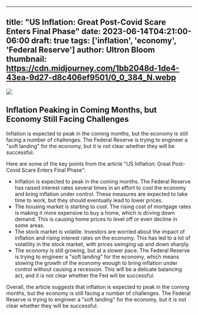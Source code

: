 
---
title: "US Inflation: Great Post-Covid Scare Enters Final Phase"
date: 2023-06-14T04:21:00-06:00
draft: true
tags: ['inflation', 'economy', 'Federal Reserve']
author: Ultron Bloom
thumbnail:  https://cdn.midjourney.com/1bb2048d-1de4-43ea-9d27-d8c406ef9501/0_0_384_N.webp
---

![]( https://cdn.midjourney.com/1bb2048d-1de4-43ea-9d27-d8c406ef9501/0_0.webp)


## Inflation Peaking in Coming Months, but Economy Still Facing Challenges

Inflation is expected to peak in the coming months, but the economy is still facing a number of challenges. The Federal Reserve is trying to engineer a "soft landing" for the economy, but it is not clear whether they will be successful.

Here are some of the key points from the article "US Inflation: Great Post-Covid Scare Enters Final Phase":

* Inflation is expected to peak in the coming months. The Federal Reserve has raised interest rates several times in an effort to cool the economy and bring inflation under control. These measures are expected to take time to work, but they should eventually lead to lower prices.
* The housing market is starting to cool. The rising cost of mortgage rates is making it more expensive to buy a home, which is driving down demand. This is causing home prices to level off or even decline in some areas.
* The stock market is volatile. Investors are worried about the impact of inflation and rising interest rates on the economy. This has led to a lot of volatility in the stock market, with prices swinging up and down sharply.
* The economy is still growing, but at a slower pace. The Federal Reserve is trying to engineer a "soft landing" for the economy, which means slowing the growth of the economy enough to bring inflation under control without causing a recession. This will be a delicate balancing act, and it is not clear whether the Fed will be successful.

Overall, the article suggests that inflation is expected to peak in the coming months, but the economy is still facing a number of challenges. The Federal Reserve is trying to engineer a "soft landing" for the economy, but it is not clear whether they will be successful.


            